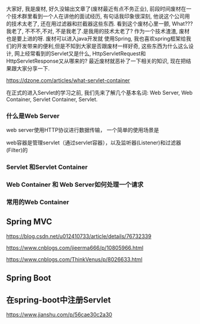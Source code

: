 
大家好, 我是废材, 好久没输出文章了(废材最近有点不务正业), 前段时间废材在一个技术群里看到一个人在讲他的面试经历, 有句话我印象很深刻, 他说这个公司用的技术太老了, 
还在用过滤器和拦截器这些东西. 看到这个废材心里一颤, What??? 我老了, 不不不,不对, 不是我老了.是我用的技术太老了? 作为一个技术渣渣, 废材也是要上进的呀. 废材可以进入java开发就
使用Spring, 我也喜欢spring框架给我们的开发带来的便利,但是不知到大家是否跟废材一样好奇, 这些东西为什么这么设计, 网上经常看到的Servlet又是什么, HttpServletRequest和HttpServletResponse又从哪来的?
最近废材就恶补了一下相关的知识, 现在把结果跟大家分享一下. 
 
https://dzone.com/articles/what-servlet-container


在正式的进入Servlet的学习之前, 我们先来了解几个基本名词: Web Server, Web Container, Servlet Container, Servlet.

### 什么是Web Server
web server使用HTTP协议进行数据传输， 一个简单的使用场景是

web容器是管理servlet（通过servlet容器），以及监听器(Listener)和过滤器(Filter)的


### Servlet 和Servlet Container

### Web Container 和 Web Server如何处理一个请求


### 常用的Web Container


## Spring MVC

https://blog.csdn.net/u012410733/article/details/76732339

https://www.cnblogs.com/jieerma666/p/10805966.html

https://www.cnblogs.com/ThinkVenus/p/8026633.html

## Spring Boot 


## 在spring-boot中注册Servlet
https://www.jianshu.com/p/56cae30c2a30
